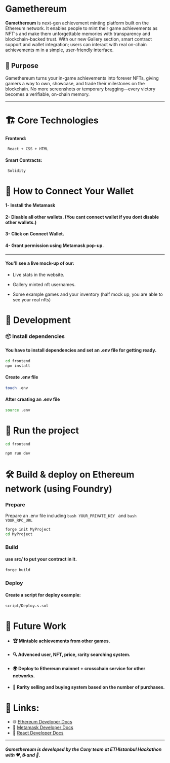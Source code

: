 # Gamethereum

**Gamethereum** is next-gen achievement minting platform built on the Ethereum network. It enables people to mint their game achievements as NFT's and make them unforgettable memories with transparency and blockchain-backed trust. With our new Gallery section, smart contract support and wallet integration; users can interact with real on-chain achievements m in a simple, user-friendly interface.

## 🚀 Purpose
Gamethereum turns your in-game achievements into forever NFTs, giving gamers a way to own, showcase, and trade their milestones on the blockchain. No more screenshots or temporary bragging—every victory becomes a verifiable, on-chain memory.

---

# 🏗️ Core Technologies

#### Frontend: 
<code> React + CSS + HTML </code>

#### Smart Contracts: 
<code> Solidity </code>

# 🔑 How to Connect Your Wallet

#### 1- Install the Metamask
#### 2- Disable all other wallets. (You cant connect wallet if you dont disable other wallets.)
#### 3- Click on Connect Wallet. 
#### 4- Grant permission using Metamask pop-up.
<hr> 

#### You'll see a live mock-up of our:

- Live stats in the website.

- Gallery minted nft usernames.

- Some example games and your inventory (half mock up, you are able to see your real nfts)


# 🧪 Development
### 📦 Install dependencies
#### You have to install dependencies and set an .env file for getting ready.
```bash
cd frontend
npm install
```
#### Create .env file
```bash
touch .env
```
#### After creating an .env file 
```bash
source .env
```

# 🚀 Run the project

```bash
cd frontend
```
```bash
npm run dev
```

# 🛠️ Build & deploy on Ethereum network (using Foundry)

### Prepare

Prepare an .env file including ```bash YOUR_PRIVATE_KEY ``` and ```bash YOUR_RPC_URL ```

```bash
forge init MyProject
cd MyProject
```
### Build
#### use src/ to put your contract in it.

```bash
forge build
```

### Deploy
#### Create a script for deploy example:
```bash
script/Deploy.s.sol
```





# 📌 Future Work

- ####   🏆 Mintable achievements from other games.

- ####   🔍 Advenced user, NFT, price, rarity searching system.

- ####   🌍 Deploy to Ethereum mainnet + crosschain service for other networks.

- ####   💸 Rarity selling and buying system based on the number of purchases.

# 🔗 Links:
- 🌐 [Ethereum Developer Docs](https://ethereum.org/developers/docs/)
- 🔧 [Metamask Developer Docs](https://metamask.io/developer)
- 💼 [React Developer Docs](https://react.dev/)

<hr>

##### Gamethereum is developed by the Cony team at ETHIstanbul Hackathon with ❤️,☕ and 🤖.
